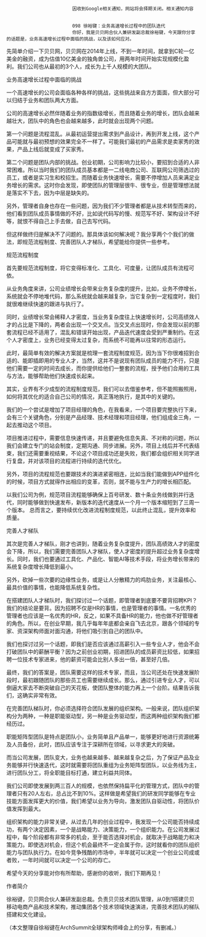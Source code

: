 
                            
                            因收到Google相关通知，网站将会择期关闭。相关通知内容
                            
                            
                            098 徐裕键：业务高速增长过程中的团队迭代
                            你好，我是贝贝网合伙人兼研发副总裁徐裕键，今天跟你分享的话题是，业务高速增长过程中面临的挑战，以及该如何应对。

先简单介绍一下贝贝网，贝贝网在2014年上线，不到一年时间，就拿到C轮一亿美金的融资，成为估值10亿美金的独角兽公司，用两年时间开始实现规模化盈利。我们公司也从最初的3个人，成长为上千人规模的大团队。

业务高速增长过程中面临的挑战

一个高速增长的公司会面临各种各样的挑战，这些挑战来自方方面面，但大部分可以归结于业务和团队两大方面。

公司的高速增长必然伴随着业务的指数级增长，而且随着业务的增长，团队会越来越壮大，团队中的角色也会越来越多，此时就会出现两个问题。

第一个问题是流程混乱。从最初运营提出需求到产品设计，再到开发上线，这个产品可能就与最初预想的效果完全不一样了。可能我们最初的产品需求是卖家秀的效果，产品上线后就变成了买家秀。

第二个问题是团队内部的挑战。创业初期，公司影响力比较小，要招到合适的人非常困难。所以当时我们的团队成员基本都是一二线电商公司、互联网公司筛选过的员工，或者是实习生和校招生。而随着业务快速增长，需要不停增加人员来满足业务增长的需求。这时你会发现，即使团队的管理层很牛、很专业，但是管理想法就是落实不下去，因为中层是缺失的。

另外，管理者自身也存在一些问题，因为我们不少管理者都是从技术转型而来的，他们看到团队成员事情做的不好，比如说代码写的慢、规范写不好、架构设计不好等，就恨不得自己上手去做，自己去写代码。

但这样做终归是解决不了问题的。那具体该如何解决呢？我分享两个个我们的做法，即规范流程制度、完善团队人才梯队，希望能给你提供一些参考。

规范流程制度

首先要规范流程制度，将它变得标准化、工具化、可度量，让团队成员有流程可依。

从业务角度来讲，公司业绩增长会带来业务复杂度的提升，比如，业务不停增长，系统就会不停地堆代码，那么系统就会越来越复杂，当它复杂到一定程度时，我们就很难继续快速的跟进与执行了。

同时，业绩增长常会稀释人才密度，当业务复杂度往上快速增长时，公司高绩效人才的占比是下降的，两者会出现一个交叉点。当交叉点出现时，你会发现以前的那套流程已经不适用了，混乱和错误开始出现，产品迭代速度会受到严重制约。在这个人才密度上，业务已经变得太过复杂，而系统不可能再以往常的形态运行。

此时，最简单有效的解决方案就是梳理一套流程制度规范，因为当下你很难招到合适的、能即插即用的专业人才，当然，这并不是说现有团队成员的能力不行，只是他们需要一定的时间去成长，而你提供给他们一整套的流程，授予他们合用的工具与方法，能够帮助他们快速成长起来。

其实，业界有不少成型的流程制度规范，我们可以去借鉴参考，但不能照搬照用，如何将其优化的适合自己公司的情况，真正落地执行，是其中的关键的。

我们的一个尝试是增加了项目经理的角色，在我看来，一个项目要完整执行下来，会有三个关键角色，分别是产品经理、技术经理和项目经理，他们组成金三角，一起去推动这个项目。

项目推进过程中，需要信息快速传递，并且要避免信息失真、不对称的问题，所以我们会建立专门的站会制度，定期沟通、同步进展。另外，项目上线后并不代表结束，我们还需要重视结果，不论这个项目成功还是失败，我们都会组织相关同学进行复盘，并对该项目的流程进行持续的迭代优化。

另外，项目的流程规范也要跟技术的演进紧密相连，比如当我们能做到APP组件化的时候，项目方式就得作出相应的变革，否则，就不能与生产力的增长相匹配。

以我们公司为例，规范项目流程能够确保上百号研发、数十条业务线做到并行迭代，同时能够做到快速发布，新版本的迭代速度从一个月一个版本缩短到了三周一个版本。 总而言之，要持续优化改进流程制度规范，以此终止混乱，提升效率和质量。

完善人才梯队

其次是完善人才梯队，刚才也讲到，随着业务复杂度提升，团队高绩效人才的密度会下降，所以，我们需要完善团队人才梯队，使人才密度的提升超过业务复杂度增长。同时，我们也要通过工具化、产品化、智能AI等技术手段，将业务增长带来的系统复杂度增长降低到最小。

另外，砍掉一些次要的边缘性业务，或是让人分散精力的鸡肋业务，关注最核心、最具价值的事情，也能降低系统复杂性。

在搭建团队人才梯队时，我们探讨过一个话题，即管理者到底要不要背招聘KPI？我们的结论是要背。因为招聘不仅是HR的事情，也是管理者的事情。一名优秀的管理者也应该是一名优秀的HR，反之，如果不具备HR的能力，他也做不好管理者的角色。所以，在创业早期，我几乎每年年底都会亲自飞去北京，跟各个领域的专家、资深架构师面对面沟通，将他们吸引到自己的团队中。

我们也探讨过另一个话题，即我们是否应该通过高薪引入一些专业人才，他会不会打破团队中的薪酬平衡？因为之前创业初期，招进团队的成员薪资比较低，如果招聘一位技术专家进来，他的薪资可能会比别人多出一倍，甚至好几倍。

最终，我们的答案是，团队需要这样的技术专家，而且，当公司还处在快速发展阶段时，最初跟随团队的那些员工也需要继续成长。那么，通过引进专业人才，可以倒逼大家去不断突破自己的天花板，使团队整体的能力再上一个台阶。结果告诉我们，这确实非常有效。

在完善团队梯队时，你必须选择符合团队发展的组织架构。一般来说，团队组织架构分为两种，一种是职能驱动型，另一种是业务驱动型，而这两种组织架构我们都经历过。

职能矩阵型团队是特点是团队小，业务简单且产品单一，能够更好地进行资源统筹及人员备份，此时，团队应该专注于深耕所在领域，以寻求更大的突破。

而当公司发展，团队变大，业务也越来越多、越来越复杂之后，为了保证产品及业务能够并行快速迭代，这时就需要将团队重组为业务矩阵型团队，以业务线为主，进行团队分工，将全职能目标打通，建立利益共同体。

我们公司即使发展到两三百人的规模，也依然保持扁平化的管理方式，团队中的管理者只有20人左右，总占比不到10%。这样做是希望我们的研发同学能够在专业技能方面发挥更大的价值，我们希望以业务为导向，激发团队自驱动性，将团队价值发挥到最大。

组织架构的能力非常关键，从过去几年的创业过程中，我发现一个公司能否持续成功，有两个决定因素，一个是战略能力、决策能力，一个组织能力。在公司发展过程中，每个阶段都有非常多的机会，至于能否选择对机会，就取决于战略能力和决策能力。即使选对机会，但这个机会最终不一定会属于你，这时就看你的团队组织能力与团队执行力。在如今竞争残酷的市场中，半年就可以决定一个创业公司成或者败，一年时间就可以决定一个公司的存亡。

希望今天的分享能对你有所帮助，感谢你的收听，我们下期再见！

作者简介

徐裕键，贝贝网合伙人兼研发副总裁。负责贝贝技术团队管理，从0到1搭建贝贝移动电商产品和技术架构，推动集团各个技术领域快速演进，完善技术团队的梯队搭建和文化建设。

（本文整理自徐裕键在ArchSummit全球架构师峰会上的分享，有删减。）

                        
                        
                            